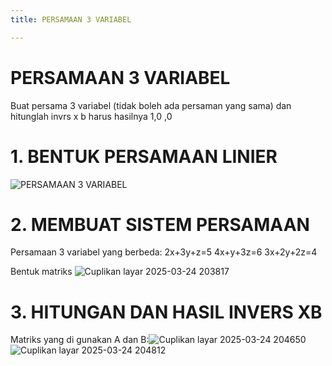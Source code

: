 ```yaml
---
title: PERSAMAAN 3 VARIABEL

---
```


# PERSAMAAN 3 VARIABEL
Buat persama 3 variabel (tidak boleh ada persaman yang sama) dan hitunglah invrs x b harus hasilnya 1,0 ,0
# 1. BENTUK PERSAMAAN LINIER
![PERSAMAAN 3 VARIABEL](https://hackmd.io/_uploads/SyWkRCRhkg.png)

# 2. MEMBUAT SISTEM PERSAMAAN

Persamaan 3 variabel yang berbeda:
2x+3y+z=5
4x+y+3z=6
3x+2y+2z=4

Bentuk matriks
![Cuplikan layar 2025-03-24 203817](https://hackmd.io/_uploads/rkg_lk1a1l.png)

# 3. HITUNGAN DAN HASIL INVERS XB

Matriks yang di gunakan A dan B:![Cuplikan layar 2025-03-24 204650](https://hackmd.io/_uploads/H1guGJypkx.png)![Cuplikan layar 2025-03-24 204812](https://hackmd.io/_uploads/SJD2GJypkl.png)

